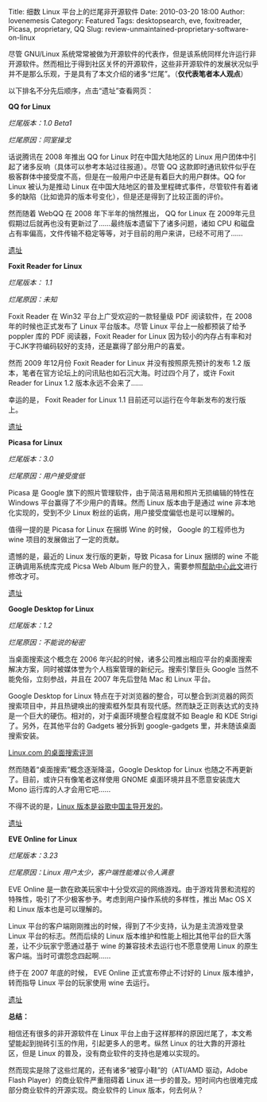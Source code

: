 Title: 细数 Linux 平台上的烂尾非开源软件
Date: 2010-03-20 18:00
Author: lovenemesis
Category: Featured
Tags: desktopsearch, eve, foxitreader, Picasa, proprietary, QQ
Slug: review-unmaintained-proprietary-software-on-linux

尽管 GNU/Linux
系统常常被做为开源软件的代表作，但是该系统同样允许运行非开源软件。然而相比于得到社区关怀的开源软件，这些非开源软件的发展状况似乎并不是那么乐观，于是具有了本文介绍的诸多“烂尾”。（**仅代表笔者本人观点**）

以下排名不分先后顺序，点击“遗址”查看网页：

**QQ for Linux**

*烂尾版本：1.0 Beta1*

*烂尾原因：同室操戈*

话说腾讯在 2008 年推出 QQ for Linux 时在中国大陆地区的 Linux
用户团体中引起了诸多反响（具体可以参考本站过往报道）。尽管 QQ
这款即时通讯软件似乎在极客群体中接受度不高，但是在一般用户中还是有着巨大的用户群体。QQ
for Linux 被认为是推动 Linux
在中国大陆地区的普及里程碑式事件，尽管软件有着诸多的缺陷（比如诡异的版本号变化），但是还是得到了比较正面的评价。

然而随着 WebQQ 在 2008 年下半年的悄然推出， QQ for Linux 在
2009年元旦假期过后就再也没有更新过了……最终版本遗留下了诸多问题，诸如 CPU
和磁盘占有率偏高，文件传输不稳定等等，对于目前的用户来讲，已经不可用了……

[遗址](http://im.qq.com/qq/linux/)

**Foxit Reader for Linux**

*烂尾版本： 1.1*

*烂尾原因：未知*

Foxit Reader 在 Win32 平台上广受欢迎的一款轻量级 PDF 阅读软件，在 2008
年的时候也正式发布了 Linux 平台版本。尽管 Linux 平台上一般都预装了给予
poppler 库的 PDF 阅读器，Foxit Reader for Linux
因为较小的内存占有率和对于CJK字符编码较好的支持，还是赢得了部分用户的喜爱。

然而 2009 年12月份 Foxit Reader for Linux 并没有按照原先预计的发布 1.2
版本，笔者在官方论坛上的问讯贴也如石沉大海。时过四个月了，或许 Foxit
Reader for Linux 1.2 版本永远不会来了……

幸运的是， Foxit Reader for Linux 1.1
目前还可以运行在今年新发布的发行版上。

[遗址](http://www.foxitsoftware.com/pdf/desklinux/)

**Picasa for Linux**

*烂尾版本：3.0*

*烂尾原因：用户接受度低*

Picasa 是 Google 旗下的照片管理软件，由于简洁易用和照片无损编辑的特性在
Windows 平台赢得了不少用户的青睐。然而 Linux 版本由于是通过 wine
非本地化实现的，受到不少 Linux
粉丝的诟病，用户接受度偏低也是可以理解的。

值得一提的是 Picasa for Linux 在捆绑 Wine 的时候， Google 的工程师也为
wine 项目的发展做出了一定的贡献。

遗憾的是，最近的 Linux 发行版的更新，导致 Picasa for Linux 捆绑的 wine
不能正确调用系统库完成 Picsa Web Album
账户的登入，需要参照[帮助中心此文](http://www.google.com/support/forum/p/Picasa/thread?tid=6eb9c7d06d5aa10c&hl=en)进行修改才可。

[遗址](http://picasa.google.com/linux/)

**Google Desktop for Linux**

*烂尾版本：1.2*

*烂尾原因：不能说的秘密*

当桌面搜索这个概念在 2006
年兴起的时候，诸多公司推出相应平台的桌面搜索解决方案，同时被媒体誉为个人档案管理的新纪元。搜索引擎巨头
Google 当然不能免俗，立刻参战，并且在 2007 年先后登陆 Mac 和 Linux
平台。

Google Desktop for Linux
特点在于对浏览器的整合，可以整合到浏览器的网页搜索项目中，并且热键唤出的搜索框外型具有现代感。然而缺乏正则表达式的支持是一个巨大的硬伤。相对的，对于桌面环境整合程度就不如
Beagle 和 KDE Strigi 了。另外，在其他平台的 Gadgets 被分拆到
google-gadgets 里，并未随该桌面搜索安装。

[Linux.com
的桌面搜索评测](http://www.linux.com/news/software/applications/254610:desktop-search-engines-compared)

然而随着“桌面搜索”概念逐渐降温，Google Desktop for Linux
也随之不再更新了。目前，或许只有像笔者这样使用 GNOME
桌面环境并且不愿意安装庞大 Mono 运行库的人才会用它吧……

不得不说的是，[Linux
版本是谷歌中国主导开发的](http://www.googlechinablog.com/2007/06/linux-beta.html)。

[遗址](http://desktop.google.cn/linux)

**EVE Online for Linux**

*烂尾版本：3.23*

*烂尾原因：Linux 用户太少，客户端性能难以令人满意*

EVE Online
是一款在欧美玩家中十分受欢迎的网络游戏。由于游戏背景和流程的特殊性，吸引了不少极客参予。考虑到用户操作系统的多样性，推出
Mac OS X 和 Linux 版本也是可以理解的。

Linux 平台的客户端刚刚推出的时候，得到了不少支持，认为是主流游戏登录
Linux 平台的标志。然而后续的 Linux
版本维护和性能上相比其他平台的巨大落差，让不少玩家宁愿通过基于 wine
的兼容技术去运行也不愿意使用 Linux 的原生客户端。当时可谓怨念四起啊……

终于在 2007 年底的时候， EVE Online 正式宣布停止不讨好的 Linux
版本维护，转而指导 Linux 平台的玩家使用 wine 去运行。

[遗址](http://support.eve-online.com/Pages/KB/Article.aspx?id=499)

**总结：**

相信还有很多的非开源软件在 Linux
平台上由于这样那样的原因烂尾了，本文希望能起到抛砖引玉的作用，引起更多人的思考。纵然
Linux 的壮大靠的开源社区，但是 Linux
的普及，没有商业软件的支持也是难以实现的。

然而现实是除了这些烂尾的，还有诸多“被穿小鞋”的（ATI/AMD 驱动，Adobe
Flash Player）的商业软件严重阻碍着 Linux
进一步的普及。短时间内也很难完成部分商业软件的开源实现。商业软件的 Linux
版本，何去何从？
